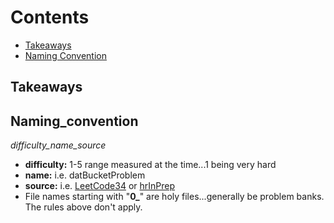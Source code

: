 # Contents
  - [Takeaways](#Takeaways)
  - [Naming Convention](#Naming_convention)


## Takeaways

## Naming_convention
*difficulty_name_source*
  - **difficulty:** 1-5 range measured at the time...1 being very hard
  - **name:** i.e. datBucketProblem
  - **source:** i.e. [LeetCode34](https://leetcode.com/problems/find-first-and-last-position-of-element-in-sorted-array/) or [hrInPrep](https://www.hackerrank.com/interview/interview-preparation-kit?h_l=domains&h_r=hrw&utm_source=hrwCandidateFeedback)
  - File names starting with "**0_**" are holy files...generally be problem banks. The rules above don't apply.
